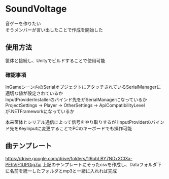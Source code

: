 # SoundVoltage
音ゲーを作りたい  
そうメンバーが言い出したことで作成を開始した  
## 使用方法
筐体と接続し、Unityでビルドすることで使用可能  
### 確認事項
InGameシーン内のSerialオブジェクトにアタッチされているSerialManagerに適切な値が設定されているか  
InputProviderInstallerのバインド先をがSerialManagerになっているか  
ProjectSettings -> Player -> OtherSettings -> ApiCompatibilityLevelが.NETFrameworkになっているか
  
本来筐体とシリアル通信によって信号をやり取りするが
IInputProviderのバインド先をKeyInputに変更することでPCのキーボードでも操作可能

## 曲テンプレート
https://drive.google.com/drive/folders/1l6ubLBY7NDxXCIXa-PEhVjF1UPGig7ui
上記のテンプレートにそったcsvを作成し、Dataフォルダ下に名前を統一したフォルダとmp3と一緒に入れれば完成
